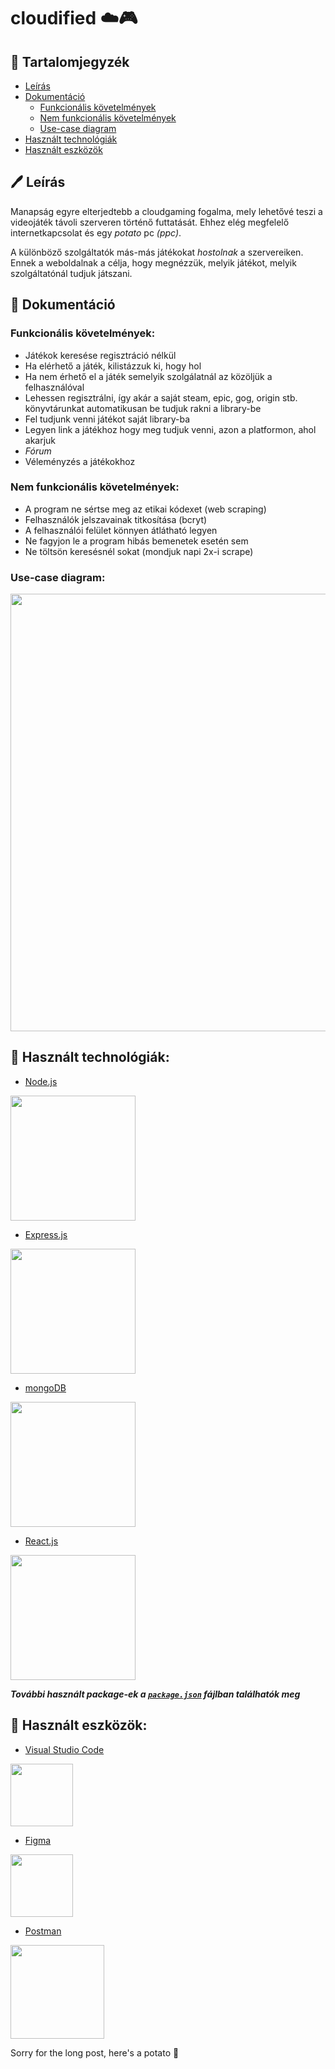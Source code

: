 # cloudified ☁️🎮

## 📙 Tartalomjegyzék
- [Leírás](#%EF%B8%8F-le%C3%ADr%C3%A1s)
- [Dokumentáció](#-dokument%C3%A1ci%C3%B3)
  - [Funkcionális követelmények](#funkcion%C3%A1lis-k%C3%B6vetelm%C3%A9nyek)
  - [Nem funkcionális követelmények](#nem-funkcion%C3%A1lis-k%C3%B6vetelm%C3%A9nyek)
  - [Use-case diagram](#use-case-diagram)
- [Használt technológiák](#-haszn%C3%A1lt-technol%C3%B3gi%C3%A1k)
- [Használt eszközök](#-haszn%C3%A1lt-eszk%C3%B6z%C3%B6k)

## 🖊️ Leírás

Manapság egyre elterjedtebb a cloudgaming fogalma, mely lehetővé teszi a videojáték távoli szerveren történő futtatását. Ehhez elég megfelelő internetkapcsolat és egy *potato* pc *(ppc)*. 

A különböző szolgáltatók más-más játékokat *hostolnak* a szervereiken. Ennek a weboldalnak a célja, hogy megnézzük, melyik játékot, melyik szolgáltatónál tudjuk játszani.

## 📄 Dokumentáció

### Funkcionális követelmények:
- Játékok keresése regisztráció nélkül
- Ha elérhető a játék, kilistázzuk ki, hogy hol
- Ha nem érhető el a játék semelyik szolgálatnál az közöljük a felhasználóval
- Lehessen regisztrálni, így akár a saját steam, epic, gog, origin stb. könyvtárunkat automatikusan be tudjuk rakni a library-be
- Fel tudjunk venni játékot saját library-ba
- Legyen link a játékhoz hogy meg tudjuk venni, azon a platformon, ahol akarjuk
- *Fórum*
- Véleményzés a játékokhoz

### Nem funkcionális követelmények:
 - A program ne sértse meg az etikai kódexet (web scraping)
 - Felhasználók jelszavainak titkosítása (bcryt)
 - A felhasználói felület könnyen átlátható legyen
 - Ne fagyjon le a program hibás bemenetek esetén sem
 - Ne töltsön keresésnél sokat (mondjuk napi 2x-i scrape)

### Use-case diagram:

<img src="https://github.com/TheBugsTeam/cloudified/blob/main/Documentation/images/cloudified-use-case.png" width="700">


## 🔧 Használt technológiák:
 - [Node.js](https://nodejs.org/en/)
<p align="left">
  <img width=200px src="https://raw.githubusercontent.com/TheBugsTeam/cloudified/main/Documentation/images/Node.js_logo.svg">
</p>

 - [Express.js](https://expressjs.com/)
<p align="left">
  <img width=200px src="https://raw.githubusercontent.com/TheBugsTeam/cloudified/main/Documentation/images/Expressjs.png">
</p>

 - [mongoDB](https://www.mongodb.com/)
<p align="left">
  <img width=200px src="https://raw.githubusercontent.com/TheBugsTeam/cloudified/main/Documentation/images/MongoDB_Logo.svg">
</p>

 - [React.js](https://reactjs.org/)
<p align="left">
  <img width=200px src="https://raw.githubusercontent.com/TheBugsTeam/cloudified/main/Documentation/images/React-icon.svg">
</p>

 ***További használt package-ek a [`package.json`](https://github.com/TheBugsTeam/cloudified/blob/main/package.json) fájlban találhatók meg***

## 🔨 Használt eszközök:
 - [Visual Studio Code](https://code.visualstudio.com/)
 
<p align="left">
  <img width=100px src="https://raw.githubusercontent.com/TheBugsTeam/cloudified/main/Documentation/images/Visual_Studio_Code_1.35_icon.svg">
</p>

- [Figma](https://www.figma.com/)
<p align="left">
  <img height=100px src="https://raw.githubusercontent.com/TheBugsTeam/cloudified/main/Documentation/images/Figma-logo.svg">
</p>

 - [Postman](https://www.postman.com/)
<p align="left">
  <img width=150px src="https://raw.githubusercontent.com/TheBugsTeam/cloudified/main/Documentation/images/Postman.png">
</p>

Sorry for the long post, here's a potato 🥔
